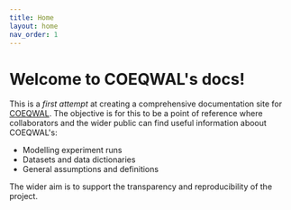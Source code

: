 ```yaml
---
title: Home
layout: home
nav_order: 1
---
```


# Welcome to COEQWAL's docs!

This is a *first attempt* at creating a comprehensive documentation site for [COEQWAL](https://coeqwal.berkeley.edu/). The objective is for this to be a point of reference where collaborators and the wider public can find useful information aboout COEQWAL's:

- Modelling experiment runs
- Datasets and data dictionaries
- General assumptions and definitions

The wider aim is to support the transparency and reproducibility of the project. 


